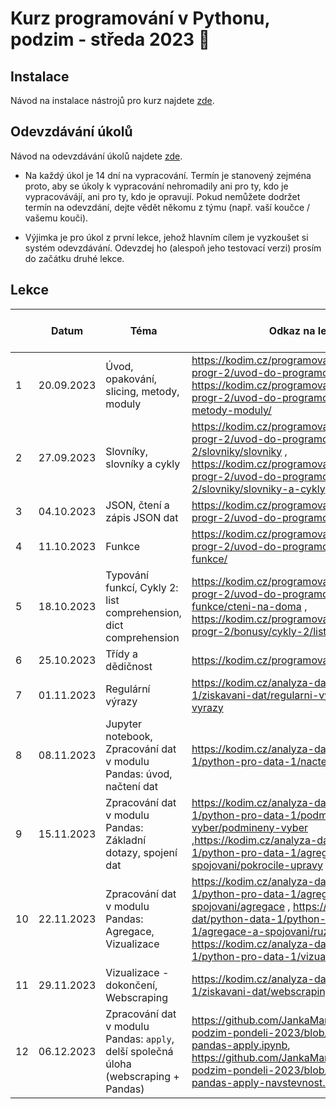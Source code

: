 # Kurz programování v Pythonu, podzim - středa 2023 :snake:

## Instalace
Návod na instalace nástrojů pro kurz najdete [zde](./INSTALACE.md).

## Odevzdávání úkolů
Návod na odevzdávání úkolů najdete [zde](./ODEVZDAVANI-UKOLU.md).

* Na každý úkol je 14 dní na vypracování. Termín je stanovený zejména proto, aby se úkoly k vypracování nehromadily ani pro ty, kdo je vypracovávájí, ani pro ty, kdo je opravují. Pokud nemůžete dodržet termín na odevzdání, dejte vědět někomu z týmu (např. vaší koučce / vašemu kouči).

* Výjimka je pro úkol z první lekce, jehož hlavním cílem je vyzkoušet si systém odevzdávání. Odevzdej ho (alespoň jeho testovací verzi) prosím do začátku druhé lekce.


## Lekce

|    | Datum     | Téma             | Odkaz na lekci                                                           | Odkaz na úkol
| -- | --------- | ---------------- | ------------------------------------------------------------------------ | -------------
| 1  | 20.09.2023 | Úvod, opakování, slicing, metody, moduly | https://kodim.cz/programovani/uvod-do-progr-2/uvod-do-programovani-2/uvod/ , https://kodim.cz/programovani/uvod-do-progr-2/uvod-do-programovani-2/slicing-metody-moduly/ | [ukol-01](./ukoly/ukol-01.md)
| 2  | 27.09.2023 | Slovníky, slovníky a cykly | https://kodim.cz/programovani/uvod-do-progr-2/uvod-do-programovani-2/slovniky/slovniky ,  https://kodim.cz/programovani/uvod-do-progr-2/uvod-do-programovani-2/slovniky/slovniky-a-cykly  | [ukol-02](./ukoly/ukol-02.md)
| 3  | 04.10.2023 | JSON, čtení a zápis JSON dat | https://kodim.cz/programovani/uvod-do-progr-2/uvod-do-programovani-2/json/ | [ukol-03](./ukoly/ukol-03.md)
| 4  | 11.10.2023 | Funkce | https://kodim.cz/programovani/uvod-do-progr-2/uvod-do-programovani-2/vlastni-funkce/ | [ukol-04](./ukoly/ukol-04.md)
| 5  | 18.10.2023 | Typování funkcí, Cykly 2: list comprehension, dict comprehension | https://kodim.cz/programovani/uvod-do-progr-2/uvod-do-programovani-2/vlastni-funkce/cteni-na-doma , https://kodim.cz/programovani/uvod-do-progr-2/bonusy/cykly-2/list-comprehension | [ukol-05](./ukoly/ukol-05.md)
| 6  | 25.10.2023 |  Třídy a dědičnost | https://kodim.cz/programovani/python-oop/ | [ukol-06](./ukoly/ukol-06.md)
| 7  | 01.11.2023 |  Regulární výrazy  | https://kodim.cz/analyza-dat/python-data-1/ziskavani-dat/regularni-vyrazy/regularni-vyrazy | [ukol-07](./ukoly/ukol-07.md)
| 8  | 08.11.2023 | Jupyter notebook, Zpracování dat v modulu Pandas: úvod, načtení dat | https://kodim.cz/analyza-dat/python-data-1/python-pro-data-1/nacteni-dat/nacteni-dat | [ukol-08](./ukoly/ukol-08.md)
| 9  | 15.11.2023 | Zpracování dat v modulu Pandas: Základní dotazy, spojení dat | https://kodim.cz/analyza-dat/python-data-1/python-pro-data-1/podmineny-vyber/podmineny-vyber ,https://kodim.cz/analyza-dat/python-data-1/python-pro-data-1/agregace-a-spojovani/pokrocile-upravy | [ukol-09](./ukoly/ukol-09.md)
| 10 | 22.11.2023 | Zpracování dat v modulu Pandas: Agregace, Vizualizace | https://kodim.cz/analyza-dat/python-data-1/python-pro-data-1/agregace-a-spojovani/agregace , https://kodim.cz/analyza-dat/python-data-1/python-pro-data-1/agregace-a-spojovani/ruzne , https://kodim.cz/analyza-dat/python-data-1/python-pro-data-1/vizualizace/vizualizace | [ukol-10](./ukoly/ukol-10.md)
| 11 | 29.11.2023 | Vizualizace - dokončení, Webscraping | https://kodim.cz/analyza-dat/python-data-1/ziskavani-dat/webscraping | [ukol-11](./ukoly/ukol-11.md)
| 12 | 06.12.2023 | Zpracování dat v modulu Pandas: `apply`,  delší společná úloha (webscraping + Pandas) | https://github.com/JankaMarschalkova/python-podzim-pondeli-2023/blob/main/notebook/8-pandas-apply.ipynb, https://github.com/JankaMarschalkova/python-podzim-pondeli-2023/blob/main/notebook/8-pandas-apply-navstevnost.ipynb |  

